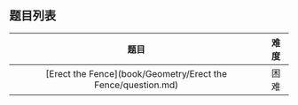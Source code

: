 ## 题目列表  
| 题目 | 难度 |  
|:---:|:---:|  
| [Erect the Fence](book/Geometry/Erect the Fence/question.md) | 困难 |   
